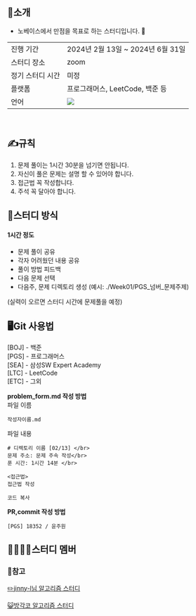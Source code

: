 ## 💯소개
- 노베이스에서 만점을 목표로 하는 스터디입니다. 💪

<table>
  <tr>
    <td>진행 기간</td>
    <td>2024년 2월 13일 ~ 2024년 6월 31일</td>
  </tr>
  <tr>
    <td>스터디 장소</td>
    <td>zoom</td>
  </tr>
  <tr>
    <td>정기 스터디 시간</td>
    <td> 미정 <br>
  </tr>
  <tr>
    <td>플랫폼</td>
    <td>프로그래머스, LeetCode, 백준 등</td>
  </tr>
  <tr>
    <td>언어</td>
    <td><img src="https://img.shields.io/badge/Java-007396.svg?&style=for-the-badge&logo=Java&logoColor=white"> 
    </td>
  </tr>
</table>

<br/>

## ✍️규칙
1. 문제 풀이는 1시간 30분을 넘기면 안됩니다.
2. 자신이 풀은 문제는 설명 할 수 있어야 합니다.
3. 접근법 꼭 작성합니다.
4. 주석 꼭 달아야 합니다.
  
## 📝스터디 방식 
#### 1시간 정도
- 문제 풀이 공유
- 각자 어려웠던 내용 공유
- 풀이 방법 피드백
- 다음 문제 선택
- 다음주, 문제 디렉토리 생성 (예시: ./Week01/PGS_넘버_문제주제)

(실력이 오르면 스터디 시간에 문제풀을 예정)

## 🖥️Git 사용법
[BOJ] - 백준</br>
[PGS] - 프로그래머스</br>
[SEA] - 삼성SW Expert Academy</br>
[LTC] - LeetCode</br>
[ETC] - 그외</br>

<b>problem_form.md 작성 방법</b></br>
파일 이름
```
작성자이름.md
```
파일 내용
```
# 디렉토리 이름 [02/13] </br>
문제 주소: 문제 주속 작성</br>
푼 시간: 1시간 14분 </br>

<접근법>
접근법 작성

코드 복사
```
<b>PR,commit 작성 방법</b>
```
[PGS] 18352 / 윤주원
```

## 👨‍👩‍👧‍👦스터디 멤버


### 🔎참고
[✏️jinny-l님 알고리즘 스터디](https://github.com/CodeSquad-2023-BE-Study/Algorithm-Study/tree/main)

[😺방각코 알고리즘 스터디](https://github.com/CodeSquad-2023-BE-Study/Algorithm-Study/tree/main)
